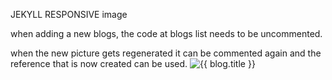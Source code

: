 JEKYLL RESPONSIVE image


when adding a new blogs, the code at blogs list needs to be uncommented.

when the new picture gets regenerated it can be commented again and the reference that is now created can be used.
<img src="{{ blog.image | replace: '/images/blogs/', 'assets/resized/400/' }}" alt="{{ blog.title }}" class="fully-contained-image">
